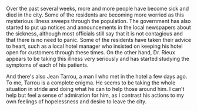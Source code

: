 Over the past several weeks, more and more people have become sick and died in the city. Some of the residents are becoming more worried as this mysterious illness sweeps through the population. The government has also started to put up notices and announcements in the local newspapers about the sickness, although most officials still say that it is not contagious and that there is no need to panic. Some of the residents have taken their advice to heart, such as a local hotel manager who insisted on keeping his hotel open for customers through these times. On the other hand, Dr. Rieux appears to be taking this illness very seriously and has started studying the symptoms of each of his patients. 

And there's also Jean Tarrou, a man I who met in the hotel a few days ago. To me, Tarrou is a complete enigma. He seems to be taking the whole situation in stride and doing what he can to help those around him. I can't help but feel a sense of admiration for him,  as I contrast his actions to my own feelings of hopelessness and desire to leave the city.